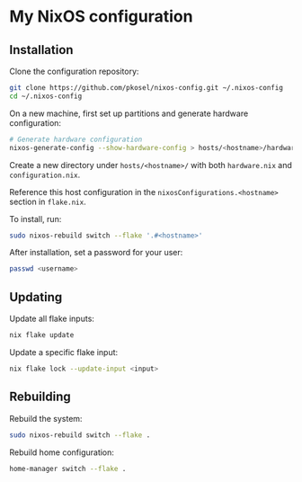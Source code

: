 # My NixOS configuration

## Installation

Clone the configuration repository:

```sh
git clone https://github.com/pkosel/nixos-config.git ~/.nixos-config
cd ~/.nixos-config
```

On a new machine, first set up partitions and generate hardware configuration:

```sh
# Generate hardware configuration
nixos-generate-config --show-hardware-config > hosts/<hostname>/hardware.nix
```

Create a new directory under `hosts/<hostname>/` with both `hardware.nix` and `configuration.nix`.

Reference this host configuration in the `nixosConfigurations.<hostname>` section in `flake.nix`.

To install, run:

```sh
sudo nixos-rebuild switch --flake '.#<hostname>'
```

After installation, set a password for your user:
```sh
passwd <username>
```

## Updating

Update all flake inputs:

```sh
nix flake update
```

Update a specific flake input:

```sh
nix flake lock --update-input <input>
```

## Rebuilding

Rebuild the system:

```sh
sudo nixos-rebuild switch --flake .
```

Rebuild home configuration:

```sh
home-manager switch --flake .
```